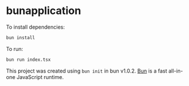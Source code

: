 # bunapplication

To install dependencies:

```bash
bun install
```

To run:

```bash
bun run index.tsx
```

This project was created using `bun init` in bun v1.0.2. [Bun](https://bun.sh) is a fast all-in-one JavaScript runtime.
